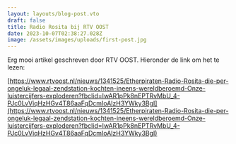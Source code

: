 ```yaml
---
layout: layouts/blog-post.vto
draft: false
title: Radio Rosita bij RTV OOST
date: 2023-10-07T02:38:27.028Z
image: /assets/images/uploads/first-post.jpg
---
```

Erg mooi artikel geschreven door RTV OOST. Hieronder de link om het te lezen:

[https://www.rtvoost.nl/nieuws/1341525/Etherpiraten-Radio-Rosita-die-per-ongeluk-legaal-zendstation-kochten-ineens-wereldberoemd-Onze-luistercijfers-exploderen?fbclid=IwAR1pPk8nEPTRvMbU_4-PJc0LvViqHzHGv4T86aaFqDcmIoAlzH3YWky3BgI](https://www.rtvoost.nl/nieuws/1341525/Etherpiraten-Radio-Rosita-die-per-ongeluk-legaal-zendstation-kochten-ineens-wereldberoemd-Onze-luistercijfers-exploderen?fbclid=IwAR1pPk8nEPTRvMbU_4-PJc0LvViqHzHGv4T86aaFqDcmIoAlzH3YWky3BgI)
